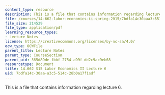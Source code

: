 ```yaml
---
content_type: resource
description: This is a file that contains information regarding lecture 6.
file: /courses/14-662-labor-economics-ii-spring-2015/7bdfa14c30aaa3c5514c28b0a17f1adf_MIT14_662S15_lecnotes6.pdf
file_size: 214529
file_type: application/pdf
learning_resource_types:
- Lecture Notes
license: https://creativecommons.org/licenses/by-nc-sa/4.0/
ocw_type: OCWFile
parent_title: Lecture Notes
parent_type: CourseSection
parent_uid: 365d89de-fbbf-2754-a99f-dd2c9ac9eb68
resourcetype: Document
title: 14.662 S15 Labor Economics II Lecture 6
uid: 7bdfa14c-30aa-a3c5-514c-28b0a17f1adf
---
```

This is a file that contains information regarding lecture 6.